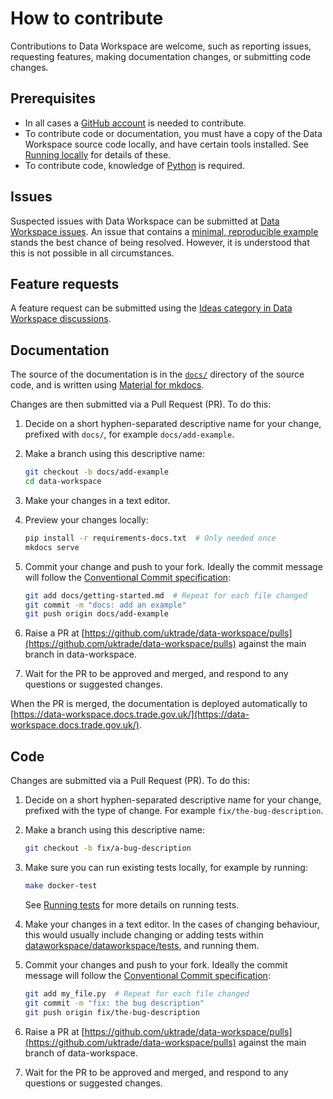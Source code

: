 # How to contribute

Contributions to Data Workspace are welcome, such as reporting issues, requesting features, making documentation changes, or submitting code changes.


## Prerequisites

- In all cases a [GitHub account](https://github.com/join) is needed to contribute.
- To contribute code or documentation, you must have a copy of the Data Workspace source code locally, and have certain tools installed. See [Running locally](https://data-workspace.docs.trade.gov.uk/development/running-locally/) for details of these.
- To contribute code, knowledge of [Python](https://www.python.org/) is required.


## Issues

Suspected issues with Data Workspace can be submitted at [Data Workspace issues](https://github.com/uktrade/data-workspace/issues).
An issue that contains a [minimal, reproducible example](https://stackoverflow.com/help/minimal-reproducible-example) stands the best chance of being resolved. However, it is understood that this is not possible in all circumstances.


## Feature requests

A feature request can be submitted using the [Ideas category in Data Workspace discussions](https://github.com/uktrade/data-workspace/discussions/categories/ideas).


## Documentation

The source of the documentation is in the [`docs/`](https://github.com/uktrade/data-workspace/tree/main/docs) directory of the source code, and is written using [Material for mkdocs](https://squidfunk.github.io/mkdocs-material/).

Changes are then submitted via a Pull Request (PR). To do this:

1. Decide on a short hyphen-separated descriptive name for your change, prefixed with `docs/`, for example `docs/add-example`.

2. Make a branch using this descriptive name:

    ```bash
    git checkout -b docs/add-example
    cd data-workspace
    ```

3. Make your changes in a text editor.

4. Preview your changes locally:

    ```bash
    pip install -r requirements-docs.txt  # Only needed once
    mkdocs serve
    ```

5. Commit your change and push to your fork. Ideally the commit message will follow the [Conventional Commit specification](https://www.conventionalcommits.org/):

    ```bash
    git add docs/getting-started.md  # Repeat for each file changed
    git commit -m "docs: add an example"
    git push origin docs/add-example
    ```

6. Raise a PR at [https://github.com/uktrade/data-workspace/pulls](https://github.com/uktrade/data-workspace/pulls) against the main branch in data-workspace.

7. Wait for the PR to be approved and merged, and respond to any questions or suggested changes.

When the PR is merged, the documentation is deployed automatically to [https://data-workspace.docs.trade.gov.uk/](https://data-workspace.docs.trade.gov.uk/).


## Code

Changes are submitted via a Pull Request (PR). To do this:

1. Decide on a short hyphen-separated descriptive name for your change, prefixed with the type of change. For example `fix/the-bug-description`.

2. Make a branch using this descriptive name:

    ```bash
    git checkout -b fix/a-bug-description
    ```

3. Make sure you can run existing tests locally, for example by running:

    ```bash
    make docker-test
    ```

    See [Running tests](https://data-workspace.docs.trade.gov.uk/development/running-tests/) for more details on running tests.

4. Make your changes in a text editor. In the cases of changing behaviour, this would usually include changing or adding tests within [dataworkspace/dataworkspace/tests](https://github.com/uktrade/data-workspace/tree/main/dataworkspace/dataworkspace/tests), and running them.


5. Commit your changes and push to your fork. Ideally the commit message will follow the [Conventional Commit specification](https://www.conventionalcommits.org/):

    ```bash
    git add my_file.py  # Repeat for each file changed
    git commit -m "fix: the bug description"
    git push origin fix/the-bug-description
    ```

6. Raise a PR at [https://github.com/uktrade/data-workspace/pulls](https://github.com/uktrade/data-workspace/pulls) against the main branch of data-workspace.

7. Wait for the PR to be approved and merged, and respond to any questions or suggested changes.
